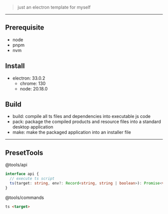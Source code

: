 > just an electron template for myself

---

## Prerequisite

- node
- pnpm
- nvm

## Install

- electron: 33.0.2
  - chrome: 130
  - node: 20.18.0

## Build

- build: compile all ts files and dependencies into executable js code
- pack: package the compiled products and resource files into a standard desktop application
- make: make the packaged application into an installer file

---

## PresetTools

@tools/api

```ts
interface api {
  // execute ts script
  ts(target: string, env?: Record<string, string | boolean>): Promise<void>;
}
```

@tools/commands

```md
ts <target>
```
